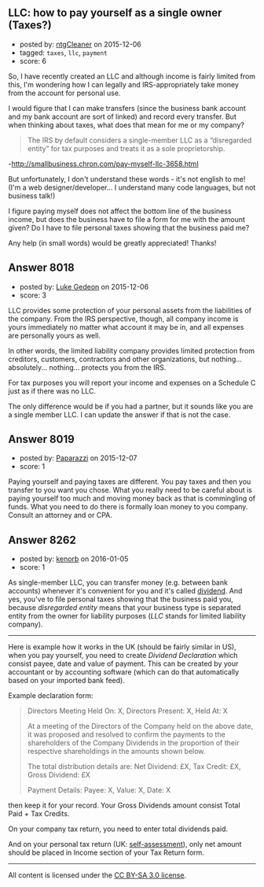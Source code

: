 ## LLC: how to pay yourself as a single owner (Taxes?)

- posted by: [ntgCleaner](https://stackexchange.com/users/435098/ntgcleaner) on 2015-12-06
- tagged: `taxes`, `llc`, `payment`
- score: 6

So, I have recently created an LLC and although income is fairly limited from this, I'm wondering how I can legally and IRS-appropriately take money from the account for personal use. 

I would figure that I can make transfers (since the business bank account and my bank account are sort of linked) and record every transfer.  But when thinking about taxes, what does that mean for me or my company?

> The IRS by default considers a single-member LLC as a “disregarded entity” for tax purposes and treats it as a sole proprietorship.

-http://smallbusiness.chron.com/pay-myself-llc-3658.html


But unfortunately, I don't understand these words - it's not english to me! (I'm a web designer/developer... I understand many code languages, but not business talk!) 

I figure paying myself does not affect the bottom line of the business income, but does the business have to file a form for me with the amount given?  Do I have to file personal taxes showing that the business paid me?

Any help (in small words) would be greatly appreciated!
Thanks!


## Answer 8018

- posted by: [Luke Gedeon](https://stackexchange.com/users/1119600/luke-gedeon) on 2015-12-06
- score: 3

LLC provides some protection of your personal assets from the liabilities of the company. From the IRS perspective, though, all company income is yours immediately no matter what account it may be in, and all expenses are personally yours as well.

In other words, the limited liability company provides limited protection from creditors, customers, contractors and other organizations, but nothing... absolutely... nothing... protects you from the IRS.

For tax purposes you will report your income and expenses on a Schedule C just as if there was no LLC.

The only difference would be if you had a partner, but it sounds like you are a single member LLC. I can update the answer if that is not the case.


## Answer 8019

- posted by: [Paparazzi](https://stackexchange.com/users/300272/paparazzi) on 2015-12-07
- score: 1

Paying yourself and paying taxes are different.  You pay taxes and then you transfer to you want you chose.  What you really need to be careful about is paying yourself too much and moving money back as that is commingling of funds.  What you need to do there is formally loan money to you company.  Consult an attorney and or CPA.  


## Answer 8262

- posted by: [kenorb](https://stackexchange.com/users/22370/kenorb) on 2016-01-05
- score: 1

<p>As single-member LLC, you can transfer money (e.g. between bank accounts) whenever it's convenient for you and it's called <a href="https://en.wikipedia.org/wiki/Dividend" rel="nofollow">dividend</a>. And yes, you've to file personal taxes showing that the business paid you, because <em>disregarded entity</em> means that your business type is separated entity from the owner for liability purposes (<em>LLC</em> stands for limited liability company).</p>

<hr>

<p>Here is example how it works in the UK (should be fairly similar in US), when you pay yourself, you need to create <em>Dividend Declaration</em> which consist payee, date and value of payment. This can be created by your accountant or by accounting software (which can do that automatically based on your imported bank feed).</p>

<p>Example declaration form:</p>

<blockquote>
  <p>Directors Meeting Held On: X,
  Directors Present: X,
  Held At: X</p>
  
  <p>At a meeting of the Directors of the Company held on the above date, it was proposed and resolved to confirm the payments to the shareholders of the Company Dividends in the proportion of their respective shareholdings in the amounts shown below.</p>
  
  <p>The total distribution details are: Net Dividend: £X, Tax Credit: £X, Gross Dividend: £X</p>
  
  <p>Payment Details: Payee: X, Value: X, Date: X</p>
</blockquote>

<p>then keep it for your record. Your Gross Dividends amount consist Total Paid + Tax Credits.</p>

<p>On your company tax return, you need to enter total dividends paid.</p>

<p>And on your personal tax return (UK: <a href="https://www.gov.uk/self-assessment-forms-and-helpsheets" rel="nofollow">self-assessment</a>), only net amount should be placed in Income section of your Tax Return form.</p>




---

All content is licensed under the [CC BY-SA 3.0 license](https://creativecommons.org/licenses/by-sa/3.0/).
